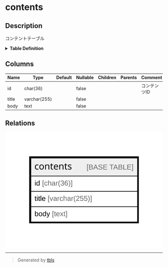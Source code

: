 # contents

## Description

コンテントテーブル

<details>
<summary><strong>Table Definition</strong></summary>

```sql
CREATE TABLE `contents` (
  `id` char(36) NOT NULL COMMENT 'コンテンツID',
  `title` varchar(255) NOT NULL,
  `body` text NOT NULL
) ENGINE=InnoDB DEFAULT CHARSET=utf8mb3 COMMENT='コンテントテーブル'
```

</details>

## Columns

| Name | Type | Default | Nullable | Children | Parents | Comment |
| ---- | ---- | ------- | -------- | -------- | ------- | ------- |
| id | char(36) |  | false |  |  | コンテンツID |
| title | varchar(255) |  | false |  |  |  |
| body | text |  | false |  |  |  |

## Relations

![er](contents.svg)

---

> Generated by [tbls](https://github.com/k1LoW/tbls)
